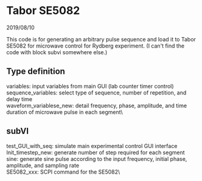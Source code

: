 # Tabor SE5082

2019/08/10

This code is for generating an arbitrary pulse sequence and load it to Tabor SE5082 for microwave control for Rydberg experiment.
(I can't find the code with block subvi somewhere else.)


## Type definition
variables: input variables from main GUI (lab counter timer control) \
sequence_variables: select type of sequence, number of repetition, and delay time\
waveform_variablese_new: detail frequency, phase, amplitude, and time duration of microwave pulse in each segment\

## subVI
test_GUI_with_seq: simulate main experimental control GUI interface\
Init_timestep_new: generate number of step required for each segment\
sine: generate sine pulse according to the input frequency, initial phase, amplitude, and sampling rate\
SE5082_xxx: SCPI command for the SE5082\

